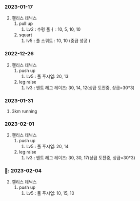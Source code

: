 <!--
💪 2022-02-24
-->
<!--
운동 시행 요일  
캘리스 데닉스 (월, 금)  
달리기 (월 ~ 금)  
💪: 2022-09-05

push up
- Lv4 : 초급 10, 중급 20 * 2, 상급 30 * 3
squart            
- Lv4 : 초급 8, 중금 35 * 2, 상급 50 * 2
-->

### 2023-01-17

2. 캘리스 데닉스
   1. pull up
      1. Lv2 : 수평 풀ㅓ : 10, 5, 10, 10
   2. squart
      1. lv5 : 풀 스쿼트 : 10, 10 (중급 성공 )



### 2022-12-26

2. 캘리스 데닉스
   1. push up
      1. Lv5 : 풀  푸시업: 20, 13
   2. leg raise
      1. lv3 : 벤트 레그 레이즈:  30, 14, 12(상급 도전중, 상급=30*3)

### 2023-01-31

1. 3km running

### 2023-02-01

2. 캘리스 데닉스
   1. push up
      1. Lv5 : 풀  푸시업: 20, 14
   2. leg raise
      1. lv3 : 벤트 레그 레이즈: 30, 30, 17(상급 도전중, 상급=30*3)


### 💪: 2023-02-04

2. 캘리스 데닉스
   1. push up
      1. Lv5 : 풀  푸시업: 10, 15, 10



<!--
운동 시행 요일
캘리스 데닉스 (월, 금)
달리기 (월 ~ 금)
💪: 2023--

push up
- Lv4 : 초급 10, 중급 20 * 2, 상급 30 * 3
squart
- Lv4 : 초급 8, 중금 35 * 2, 상급 50 * 2
-->
